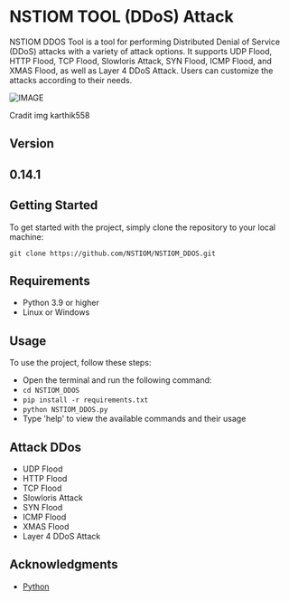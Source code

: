 # NSTIOM TOOL (DDoS) Attack

NSTIOM DDOS Tool is a tool for performing Distributed Denial of Service (DDoS) attacks with a variety of attack options. It supports UDP Flood, HTTP Flood, TCP Flood, Slowloris Attack, SYN Flood, ICMP Flood, and XMAS Flood, as well as Layer 4 DDoS Attack. Users can customize the attacks according to their needs.

![IMAGE](https://raw.githubusercontent.com/karthik558/ddos-attack/main/assets/banner.png)

Cradit img karthik558


## Version
## 0.14.1

## Getting Started

To get started with the project, simply clone the repository to your local machine:

```
git clone https://github.com/NSTIOM/NSTIOM_DDOS.git
```

## Requirements

- Python 3.9 or higher
- Linux or Windows

## Usage

To use the project, follow these steps:

- Open the terminal and run the following command:
- `cd NSTIOM_DDOS`
- `pip install -r requirements.txt`
- `python NSTIOM_DDOS.py`
- Type 'help' to view the available commands and their usage

## Attack DDos
- UDP Flood
- HTTP Flood
- TCP Flood
- Slowloris Attack
- SYN Flood
- ICMP Flood
- XMAS Flood
- Layer 4 DDoS Attack

## Acknowledgments

- [Python](https://www.python.org/)
